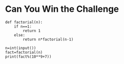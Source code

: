 # Can You Win the Challenge

```Python3
def factorial(n):
    if n==1:
        return 1
    else:
        return n*factorial(n-1)

n=int(input())
fact=factorial(n)
print(fact%(10**9+7))
```
